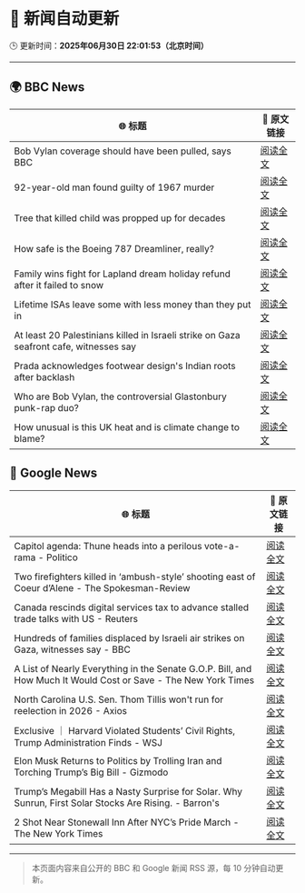 # 🧠 新闻自动更新

🕒 更新时间：**2025年06月30日 22:01:53（北京时间）**

---

## 🌍 BBC News

| 🌐 标题 | 🔗 原文链接 |
|--------|-------------|
| Bob Vylan coverage should have been pulled, says BBC | [阅读全文](https://www.bbc.com/news/articles/c75rr6g96z4o) |
| 92-year-old man found guilty of 1967 murder | [阅读全文](https://www.bbc.com/news/articles/cgk3jyl5prvo) |
| Tree that killed child was propped up for decades | [阅读全文](https://www.bbc.com/news/articles/cj4eexvw59xo) |
| How safe is the Boeing 787 Dreamliner, really? | [阅读全文](https://www.bbc.com/news/articles/cwyq7vgq2e5o) |
| Family wins fight for Lapland dream holiday refund after it failed to snow | [阅读全文](https://www.bbc.com/news/articles/c994pmv77gro) |
| Lifetime ISAs leave some with less money than they put in | [阅读全文](https://www.bbc.com/news/articles/c93kgye03j9o) |
| At least 20 Palestinians killed in Israeli strike on Gaza seafront cafe, witnesses say | [阅读全文](https://www.bbc.com/news/articles/c62884y1pl5o) |
| Prada acknowledges footwear design's Indian roots after backlash | [阅读全文](https://www.bbc.com/news/articles/cj4e24n20wwo) |
| Who are Bob Vylan, the controversial Glastonbury punk-rap duo? | [阅读全文](https://www.bbc.com/news/articles/cev00ygvxjgo) |
| How unusual is this UK heat and is climate change to blame? | [阅读全文](https://www.bbc.com/news/articles/c2k1103vljqo) |

## 📰 Google News

| 🌐 标题 | 🔗 原文链接 |
|--------|-------------|
| Capitol agenda: Thune heads into a perilous vote-a-rama - Politico | [阅读全文](https://news.google.com/rss/articles/CBMirwFBVV95cUxQSEFGanJMTU1xeDhPaU5kblRHanVZeFRWeTJGdDJFSVJiUjk4MEJmdXRLcmVIVUhWYXRESTVXLXlrOXZoNEpNZWlGRS0wLWJEUktydFNrYUxpZXktcmRnQjNwd0o2WXBWYVNELWhWMjd1SXg5cGdvc0dsRDJrWkxiYkc1Vlg4Vms5Y0JGWkw4b2JGaENkZWR6R0FGSHhYRllTamxJWmJkVDQ4U1p3X3JZ?oc=5) |
| Two firefighters killed in ‘ambush-style’ shooting east of Coeur d’Alene - The Spokesman-Review | [阅读全文](https://news.google.com/rss/articles/CBMingFBVV95cUxPODZRTlNlWDNRUjZqZkZjanFhWC11NVB4V0hvQWdzZFo2cm03YzIydUU5emR0ekxxM2xGbUZMSWxVNU02X3J1dnZVOUF5eFBDaFRvWTVFV0RsSEk3aXZ3OFVJTXp2bWdORm5heTFGdG1HVGo1TmxSenpQTUVxWm9QTjRBVXJZZlJ5eDZTR3dFZ29YdjNvMmZUc2JxX2N4dw?oc=5) |
| Canada rescinds digital services tax to advance stalled trade talks with US - Reuters | [阅读全文](https://news.google.com/rss/articles/CBMiuwFBVV95cUxPeEpac0pXcTlxR3Yyem5lWTludkhFbTBYcFk2RHAyNURZb2J1T09mc09NVDFVOFRWb2oxZURRc3BZQ0hlUW5CRE9kRGcwdEk0czZHaWxPZkdWdTRKTGxMUHpjVTJOYXJiSnZUdVpjc0J3OWtRclhocjAwVUlLU1NoQ0pJTks5cnEtenBkd0hxT19OQ011RnZ4QWstSHR4dV9TLXJiMzIxSS1fRjdWajc5TXNKZ1pkTVE1TjBN?oc=5) |
| Hundreds of families displaced by Israeli air strikes on Gaza, witnesses say - BBC | [阅读全文](https://news.google.com/rss/articles/CBMiWkFVX3lxTFA3bHFrYXpycXF5Y0MyUGZOWDlNa1k5eHl5cDEydW9KN0dZZ1dkYktSVHFWTjZLdTBnMTVaclZ4c3ZQVnNnTkMwRDZZOXBDRjMtdEEtaTlhdjl4UdIBX0FVX3lxTE1UT01nZWtkSXBOd3Nia0RqMTZVb05EUWZjWTBjWHZpaWd6bktueWk3ZkZwS1BlUGJaM09HU2lCRG1YWnBxYXVUbm5jUWVwNHFUZFFKRzAyYjM4dHNQYkhj?oc=5) |
| A List of Nearly Everything in the Senate G.O.P. Bill, and How Much It Would Cost or Save - The New York Times | [阅读全文](https://news.google.com/rss/articles/CBMijgFBVV95cUxNUVg3SGRjOWJWTXp6TFBJS254cHZZM2Mwd1VhRG4za3VLeWJqWi15dm5mU2VlOWl1RjVsaVg1TnY3VExMSlpIWXJ3VVJ0dS10TmFKV1B6T0pHUWdMY1RUM1Bxc2M0Q3dQT2JXd1g3ei0tc0lWakJoX3ZaMkFZeTlmOW5HOUdIX2o3azZzeFhR?oc=5) |
| North Carolina U.S. Sen. Thom Tillis won't run for reelection in 2026 - Axios | [阅读全文](https://news.google.com/rss/articles/CBMifkFVX3lxTE5CVGMwWVF2U2dpeVRMSjJYc0V4a1hmd0hxZnBJWVVRU0hpYUFPZ3VJSVliSjNEc2g3eDFGTXlwcTRjcDhWbmkxWTY3Z25tM0h5ZHdVblc3T2VOVjI3XzRYV2hHQlBKeWtHaS1HVDFLbE10LVdaZ2VJN3pzSnFtUQ?oc=5) |
| Exclusive ｜ Harvard Violated Students’ Civil Rights, Trump Administration Finds - WSJ | [阅读全文](https://news.google.com/rss/articles/CBMisgFBVV95cUxOZlZpUWtxOGI5R3NZcXVwTE54SDRaYWNkWTUyOTdiVGwySUUyTHFVRm5aU0I5LTBuRXZCYmRwZXRuMlRsU05tOW9oVS1iVEU3Wk9SdFFYSlRHWHoxcGJJbm5ENUt6bk1BelRwYmJCNkpMY3paQkFTZ0c0dHNUOXlSYXVlTjFlTEJ4cXZOOTBITDJudzZjNlYtVXVZWndUcC1VSG1FcFYtODJ3OE5zNEF3ZDhn?oc=5) |
| Elon Musk Returns to Politics by Trolling Iran and Torching Trump’s Big Bill - Gizmodo | [阅读全文](https://news.google.com/rss/articles/CBMiqgFBVV95cUxOMWp4dHEyRGtKN3BHLU00Y0xwRFhlMjdZS0RIUFRTOVZUNVBTUUlkdHBHMF9KeER6QzhvVDAyNHppQk9Wc21DRTJwR3NDZklRRmJEZzdiNWlLOHVkRDZib3ZsSVkzVlJ6Q1dYUklOM0NEWUJrT3k5RFNQWnUtWFltX1V2LUR4d2VkQjRyb1B5Mjk2QzdRMWU4OWJFOVJURE1oT296RzNCUDV2Zw?oc=5) |
| Trump’s Megabill Has a Nasty Surprise for Solar. Why Sunrun, First Solar Stocks Are Rising. - Barron's | [阅读全文](https://news.google.com/rss/articles/CBMijgFBVV95cUxNZGJJSDJWb3dnZDJaN1lNT1ZFTXBoN1pKb011VEkxMVJzdUVFTUM5RUZJSHZESWNhX2dKUGdLTXlSelpqZC1TLWFWWG9wdWc2YzROeWhaR1g4RzZBelFETUhremNTZ0RpeTE5MlZ4ek9YRklYT3Z1QVlPRGRKVDY4ZDA1Zk4yWUJpMXRjSGlB?oc=5) |
| 2 Shot Near Stonewall Inn After NYC’s Pride March - The New York Times | [阅读全文](https://news.google.com/rss/articles/CBMiiAFBVV95cUxOOXRGcnRaRFFjakVKbV9vTmJwbVFYX01IMTlHN094bDdzMTNlTEg1eWEzNU1pbnVwWHhOUlhuVGJyMm9RVzFVd2JiZEEtLTV6b0liOWFvM21CQVMwZDNVMEo2ZE1DdTVuVWVxakt1SmhkTFVJN0xfeTdjNlU1Zy1NY1dnSlBOcUtt?oc=5) |

---
> 本页面内容来自公开的 BBC 和 Google 新闻 RSS 源，每 10 分钟自动更新。